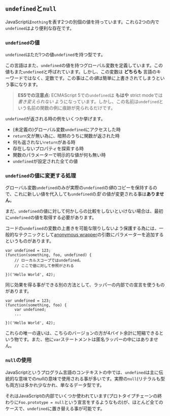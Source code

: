 ## `undefined`と`null`

JavaScriptは`nothing`を表す2つの別個の値を持っています。これら2つの内で`undefined`はより便利な存在です。

### `undefined`の値

`undefined`はただ1つの値`undefined`を持つ型です。

この言語はまた、`undefined`の値を持つグローバル変数を定義しています。この値もまた`undefined`と呼ばれています。しかし、この変数は **どちらも** 言語のキーワードではなく、定数です。この事はこの*値*は簡単に上書きされてしまうという事になります。

> **ES5での注意点:** ECMAScript 5での`undefined`は **もはや** strict modeでは *書き変えられない*
> ようになっています。しかし、この名前は`undefined`という名前の関数の例に痕跡が見られるだけです。

`undefined`が返される時の例をいくつか挙げます。

 - (未定義の)グローバル変数`undefined`にアクセスした時
 - `return`文が無い為に、暗黙のうちに関数が返された時
 - 何も返されない`return`がある時
 - 存在しないプロパティを探索する時
 - 関数のパラメーターで明示的な値が何も無い時
 - `undefined`が設定された全ての値

### `undefined`の値に変更する処理

グローバル変数`undefined`のみが実際の`undefined`の*値*のコピーを保持するので、これに新しい値を代入しても`undefined`の*型* の値が変更される事は**ありません**。

まだ、`undefined`の値に対して何かしらの比較をしないといけない場合は、最初に`undefined`の値を取得する必要があります。

コードの`undefined`の変数の上書きを可能な限りしないよう保護する為には、一般的なテクニックとして[anonymous wrapper](#function.scopes)の引数にパラメーターを追加するというものがあります。

    var undefined = 123;
    (function(something, foo, undefined) {
        // ローカルスコープではundefined。
        // ここで値に対して参照がされる

    })('Hello World', 42);

同じ効果を得る事ができる別の方法として、ラッパーの内部での宣言を使うものがあります。

    var undefined = 123;
    (function(something, foo) {
        var undefined;
        ...

    })('Hello World', 42);

これらの唯一の違いは、こちらのバージョンの方が4バイト余計に短縮できるという物です。また、他に`var`ステートメントは匿名ラッパーの中にはありません。

### `null`の使用

JavaScriptというプログラム言語のコンテキストの中では、`undefined`は主に伝統的な意味での*null*の意味で使用される事が多いです。実際の`null`(リテラルも型も両方)は多かれ少なかれ、単なるデータ型です。

それはJavaScriptの内部でいくつか使われています(プロトタイプチェーンの終わりに`Foo.prototype = null`という宣言をするようなもの)が、ほとんど全てのケースで、`undefined`に置き替える事が可能です。
